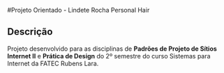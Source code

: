 #Projeto Orientado - Lindete Rocha Personal Hair

## Descrição
Projeto desenvolvido para as disciplinas de **Padrões de Projeto de Sítios Internet II** e **Prática de Design** do 2º semestre do curso Sistemas para Internet da FATEC Rubens Lara.
